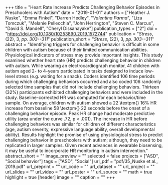 +++
title = "Heart Rate Increase Predicts Challenging Behavior Episodes in Preschoolers with Autism"
date = "2019-01-01"
authors = ["Heather J. Nuske", "Emma Finkel", "Darren Hedley", "_Valentina Parma_", "Liza Tomczuk", "Melanie Pellecchia", "John Herrington", "Steven C. Marcus", "David S. Mandell", "Cheryl Dissanayake"]
publication_types = ["2"]
doi = "https://doi.org/10.1080/10253890.2019.1572744"
publication = "*Stress*, (22), 3, _pp. 303--311_"
publication_short = "*Stress*, (22), 3, _pp. 303--311_"
abstract = "Identifying triggers for challenging behavior is difficult in some children with autism because of their limited communication abilities. Physiological indicators of stress may provide important insights. This study examined whether heart rate (HR) predicts challenging behavior in children with autism. While wearing an electrocardiograph monitor, 41 children with autism aged 2- to 4-years participated in tasks designed to induce low-level stress (e.g. waiting for a snack). Coders identified 106 time periods during which challenging behaviors occurred and also coded 106 randomly selected time samples that did not include challenging behaviors. Thirteen (32%) participants exhibited challenging behaviors and were included in the study. Baseline-corrected HR was computed for each behavior/time sample. On average, children with autism showed a 22 \textpm{} 16% HR increase from baseline 58 \textpm{} 22 seconds before the onset of a challenging behavior episode. Peak HR change had moderate predictive utility (area under the curve .72, p < .001). The increase in HR before challenging behaviors was similar for children of different characteristics (age, autism severity, expressive language ability, overall developmental ability). Results highlight the promise of using physiological stress to predict challenging behavior in preschoolers with autism; although, they need to be replicated in larger samples. Given recent advances in wearable biosensing, it may be useful to incorporate HR monitoring in autism intervention."
abstract_short = ""
image_preview = ""
selected = false
projects = ["ASD", "Social behavior"]
tags = ["ASD", "Social"]
url_pdf = "pdf/35_Nuske et al., 2019.pdf"
url_preprint = ""
url_code = ""
url_dataset = ""
url_project = ""
url_slides = ""
url_video = ""
url_poster = ""
url_source = ""
math = true
highlight = true
[header]
image = ""
caption = ""
+++
